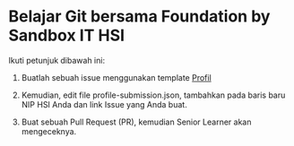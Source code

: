 # Belajar Git bersama Foundation by Sandbox IT HSI

Ikuti petunjuk dibawah ini:

1. Buatlah sebuah issue menggunakan template [Profil](https://github.com/hsiabdullahroy/foundation-git/issues/new?template=profil-github-santri-foundation.md)

2. Kemudian, edit file profile-submission.json, tambahkan pada baris baru NIP HSI Anda dan link Issue yang Anda buat.

3. Buat sebuah Pull Request (PR), kemudian Senior Learner akan mengeceknya.